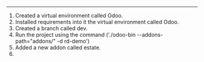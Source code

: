 ---------------------------------------------------

1. Created a virtual environment called Odoo.
2. Installed requirements into it the virtual environment called Odoo.
3. Created a branch called dev.
4. Run the project using the command ('./odoo-bin --addons-path="addons/" -d rd-demo')
5. Added a new addon called estate.
6. 